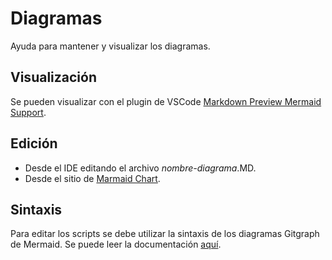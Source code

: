 # Diagramas
Ayuda para mantener y visualizar los diagramas.

## Visualización
Se pueden visualizar con el plugin de VSCode [Markdown Preview Mermaid Support](https://marketplace.visualstudio.com/items?itemName=bierner.markdown-mermaid).

## Edición

- Desde el IDE editando el archivo _nombre-diagrama_.MD.
- Desde el sitio de [Marmaid Chart](https://mermaid.live/).

## Sintaxis
Para editar los scripts se debe utilizar la sintaxis de los diagramas Gitgraph de Mermaid. Se puede leer la documentación [aquí](https://mermaid.js.org/syntax/gitgraph.html).

